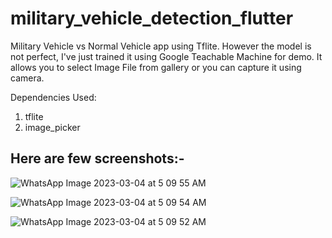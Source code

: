 # military_vehicle_detection_flutter

Military Vehicle vs Normal Vehicle app using Tflite. However the model is not perfect, I've just trained it using Google Teachable Machine for demo. It allows you to select Image File from gallery or you can capture it using camera.

Dependencies Used:
1) tflite
2) image_picker

## Here are few screenshots:-

![WhatsApp Image 2023-03-04 at 5 09 55 AM](https://user-images.githubusercontent.com/120256780/222859715-60750cea-f57c-4149-833d-40a4d0d919e5.jpeg)

![WhatsApp Image 2023-03-04 at 5 09 54 AM](https://user-images.githubusercontent.com/120256780/222859732-0aa7d45c-400d-4958-bd73-81f0d7a47a5b.jpeg)

![WhatsApp Image 2023-03-04 at 5 09 52 AM](https://user-images.githubusercontent.com/120256780/222859739-58dbefe7-d546-485c-a741-2cd084abd9ef.jpeg)
